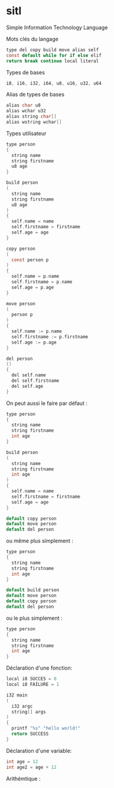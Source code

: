 # sitl
Simple Information Technology Language

Mots clés du langage
```c
type del copy build move alias self
const default while for if else elif 
return break continue local literal 
```

Types de bases 
```c
i8, i16, i32, i64, u8, u16, u32, u64
```

Alias de types de bases 
```c
alias char u8
alias wchar u32
alias string char[] 
alias wstring wchar[]
```

Types utilisateur
```c
type person
{
  string name 
  string firstname
  u8 age
}

build person
(
  string name
  string firstname
  u8 age
)
{
  self.name = name
  self.firstname = firstname
  self.age = age
}

copy person
(
  const person p
)
{
  self.name = p.name
  self.firstname = p.name
  self.age = p.age
}

move person
(
  person p
)
{
  self.name := p.name
  self.firstname := p.firstname
  self.age := p.age
}

del person
()
{
  del self.name
  del self.firstname
  del self.age
}
```

On peut aussi le faire par défaut :
```c
type person 
{
  string name
  string firstname
  int age
}

build person
(
  string name
  string firstname
  int age
)
{
  self.name = name
  self.firstname = firstname
  self.age = age
}

default copy person
default move person
default del person 
```

ou même plus simplement :
```c
type person
{
  string name
  string firstname
  int age
}

default build person
default move person
default copy person
default del person

```

ou le plus simplement : 

```c
type person
{
  string name
  string firstname
  int age
}
```

Déclaration d'une fonction:
```c
local i8 SUCCES = 0
local i8 FAILURE = 1

i32 main
(
  i32 argc
  string[] args 
)
{
  printf "%s" "hello world!"
  return SUCCESS
}
```

Déclaration d'une variable:
```c
int age = 12
int age2 = age + 12
```

Arithémtique :
```c

```
